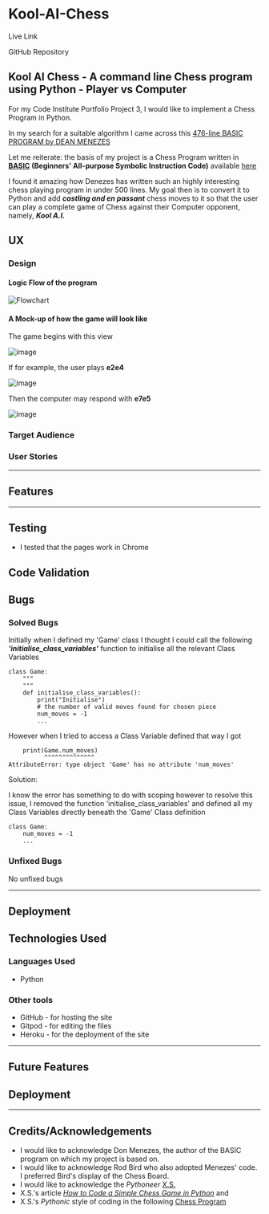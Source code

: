 # Kool-AI-Chess

Live Link

GitHub Repository

## Kool AI Chess - A command line Chess program using Python - Player vs Computer

For my Code Institute Portfolio Project 3, 
I would like to implement a Chess Program in Python.

In my search for a suitable algorithm I came across this [476-line BASIC PROGRAM by DEAN MENEZES](http://www.petesqbsite.com/sections/express/issue23/Tut_QB_Chess.txt)

Let me reiterate: the basis of my project is a Chess Program written in<br>**[BASIC](https://en.wikipedia.org/wiki/BASIC) (Beginners' All-purpose Symbolic Instruction Code)**
available [here](http://www.petesqbsite.com/sections/express/issue23/Tut_QB_Chess.txt)

I found it amazing how Denezes has written such an highly interesting chess playing program in under 500 lines.
My goal then is to convert it to Python and add ***castling and en passant*** chess moves to it so that the user can play a complete game of Chess against their Computer opponent, namely, ***Kool A.I.***

## UX

### Design

#### Logic Flow of the program

![Flowchart](https://github.com/DelroyGayle/Kool-AI-Chess/assets/91061592/218a8f5e-38ef-4fba-bf27-4c577cfb9e83)

#### A Mock-up of how the game will look like

The game begins with this view

![image](https://github.com/DelroyGayle/Kool-AI-Chess/assets/91061592/4e782939-b475-4b30-b69f-31b6c79bb39b)

If for example, the user plays **e2e4**

![image](https://github.com/DelroyGayle/Kool-AI-Chess/assets/91061592/61e63c94-30e0-46c6-adb7-96da1f43da2c)

Then the computer may respond with **e7e5**

![image](https://github.com/DelroyGayle/Kool-AI-Chess/assets/91061592/0aa858fb-a6d4-43c0-a15e-f9e5d03fea16)

### Target Audience

### User Stories

------

## Features

------

## Testing

* I tested that the pages work in Chrome

## Code Validation

## Bugs

### Solved Bugs

Initially when I defined my 'Game' class
I thought I could call the following ***'initialise_class_variables'*** function
to initialise all the relevant Class Variables
```
class Game:
    """
    """
    def initialise_class_variables():
        print("Initialise")
        # the number of valid moves found for chosen piece
        num_moves = -1    
        ...
```

However when I tried to access a Class Variable defined that way
I got
```
    print(Game.num_moves)
          ^^^^^^^^^^^^^^
AttributeError: type object 'Game' has no attribute 'num_moves'
```

Solution:

I know the error has something to do with scoping however to resolve this issue, I removed the function 'initialise_class_variables' and defined all my Class Variables 
directly beneath the 'Game' Class definition
```
class Game:
    num_moves = -1    
    ...
```

### Unfixed Bugs

No unfixed bugs

------

## Deployment

## Technologies Used

### Languages Used

* Python

### Other tools

* GitHub - for hosting the site
* Gitpod - for editing the files
* Heroku - for the deployment of the site

---


## Future Features

## Deployment

------

## Credits/Acknowledgements

+  I would like to acknowledge Don Menezes, the author of the BASIC program on which my project is based on.
+  I would like to acknowledge Rod Bird who also adopted Menezes' code. I preferred Bird's display of the Chess Board.
+  I would like to acknowledge the *Pythoneer* [X.S.](https://xsanon.medium.com/)
+  X.S.'s article *[How to Code a Simple Chess Game in Python](https://medium.com/codex/how-to-code-a-simple-chess-game-in-python-9a9cb584f57)* and 
+  X.S.'s *Pythonic* style of coding in the following [Chess Program](https://github.com/xsanon/chess)